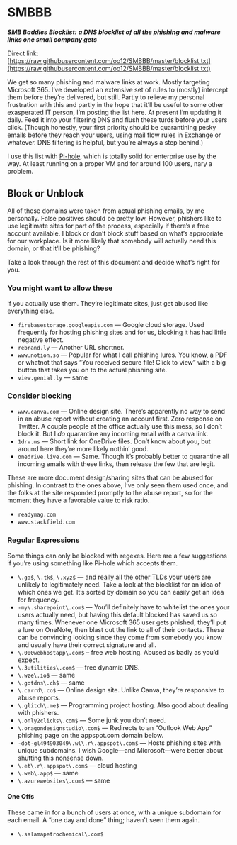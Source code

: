 # SMBBB
**_SMB Baddies Blocklist: a DNS blocklist of all the phishing and malware links one small company gets_**

Direct link: [https://raw.githubusercontent.com/oo12/SMBBB/master/blocklist.txt](https://raw.githubusercontent.com/oo12/SMBBB/master/blocklist.txt)

We get so many phishing and malware links at work. Mostly targeting Microsoft 365. I‘ve developed an extensive set of rules to (mostly) intercept them before they’re delivered, but still. Partly to relieve my personal frustration with this and partly in the hope that it’ll be useful to some other exasperated IT person, I’m posting the list here. At present I’m updating it daily. Feed it into your filtering DNS and flush these turds before your users click. (Though honestly, your first priority should be quarantining pesky emails before they reach your users, using mail flow rules in Exchange or whatever. DNS filtering is helpful, but you’re always a step behind.)

I use this list with [Pi-hole](https://pi-hole.net), which is totally solid for enterprise use by the way. At least running on a proper VM and for around 100 users, nary a problem.

## Block or Unblock

All of these domains were taken from actual phishing emails, by me personally. False positives should be pretty low. However, phishers like to use legitimate sites for part of the process, especially if there’s a free account available. I block or don’t block stuff based on what’s appropriate for our workplace. Is it more likely that somebody will actually need this domain, or that it‘ll be phishing?

Take a look through the rest of this document and decide what’s right for you.

### You might want to allow these

if you actually use them. They’re legitimate sites, just get abused like everything else.

* `firebasestorage.googleapis.com` — Google cloud storage. Used frequently for hosting phishing sites and for us, blocking it has had little negative effect.
* `rebrand.ly` — Another URL shortner.
* `www.notion.so` — Popular for what I call phishing lures. You know, a PDF or whatnot that says “You received secure file! Click to view” with a big button that takes you on to the actual phishing site.
* `view.genial.ly` — same

### Consider blocking

* `www.canva.com` — Online design site. There’s apparently no way to send in an abuse report without creating an account first. Zero response on Twitter. A couple people at the office actually use this mess, so I don’t block it. But I *do* quarantine any incoming email with a canva link.
* `1drv.ms` — Short link for OneDrive files. Don’t know about you, but around here they’re more likely nothin’ good.
* `onedrive.live.com` — Same. Though it’s probably better to quarantine all incoming emails with these links, then release the few that are legit.

These are more document design/sharing sites that can be abused for phishing. In contrast to the ones above, I’ve only seen them used once, and the folks at the site responded promptly to the abuse report, so for the moment they have a favorable value to risk ratio.

* `readymag.com`
* `www.stackfield.com`

### Regular Expressions

Some things can only be blocked with regexes. Here are a few suggestions if you’re using something like Pi-hole which accepts them.

* `\.ga$`, `\.tk$`, `\.xyz$` — and really all the other TLDs your users are unlikely to legitimately need. Take a look at the blocklist for an idea of which ones we get. It’s sorted by domain so you can easily get an idea for frequency.
* `-my\.sharepoint\.com$` — You’ll definitely have to whitelist the ones your users actually need, but having this default blocked has saved us so many times. Whenever one Microsoft 365 user gets phished, they’ll put a lure on OneNote, then blast out the link to all of their contacts. These can be convincing looking since they come from somebody you know and usually have their correct signature and all.
* `\.000webhostapp\.com$` – free web hosting. Abused as badly as you’d expect.
* `\.3utilities\.com$` — free dynamic DNS.
* `\.wze\.io$` — same
* `\.gotdns\.ch$` — same
* `\.carrd\.co$` — Online design site. Unlike Canva, they’re responsive to abuse reports.
* `\.glitch\.me$` — Programming project hosting. Also good about dealing with phishers.
* `\.only2clicks\.com$` — Some junk you don’t need.
* `\.oragondesignstudio\.com$` — Redirects to an “Outlook Web App” phishing page on the appspot.com domain below.
* `-dot-gl494903049\.wl\.r\.appspot\.com$` — Hosts phishing sites with unique subdomains. I wish Google—and Microsoft—were better about shutting this nonsense down.
* `\.et\.r\.appspot\.com$` — cloud hosting
* `\.web\.app$` — same
* `\.azurewebsites\.com$` — same

#### One Offs

These came in for a bunch of users at once, with a unique subdomain for each email. A “one day and done” thing; haven't seen them again.

* `\.salamapetrochemical\.com$`
